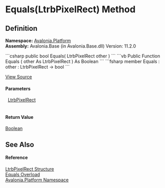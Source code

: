# Equals(LtrbPixelRect) Method




## Definition
**Namespace:** <a href="N_Avalonia_Platform">Avalonia.Platform</a>  
**Assembly:** Avalonia.Base (in Avalonia.Base.dll) Version: 11.2.0

<Tabs groupId="api-code-preview">
<TabItem value="csharp" label="C#">
```csharp
public bool Equals(
	LtrbPixelRect other
)
```
</TabItem>
<TabItem value="vb" label="VB">
```vb
Public Function Equals ( 
	other As LtrbPixelRect
) As Boolean
```
</TabItem>
<TabItem value="fsharp" label="F#">
```fsharp
member Equals : 
        other : LtrbPixelRect -> bool 
```
</TabItem>
</Tabs>



<a href="https://github.com/AvaloniaUI/Avalonia/tree/master/src/Avalonia.Base/Platform/LtrbRect.cs#L239" title="View the source code">View Source</a>



#### Parameters
<dl><dt>  <a href="T_Avalonia_Platform_LtrbPixelRect">LtrbPixelRect</a></dt><dd> </dd></dl>

#### Return Value
<a href="https://learn.microsoft.com/dotnet/api/system.boolean" target="_blank" rel="noopener noreferrer">Boolean</a>

## See Also


#### Reference
<a href="T_Avalonia_Platform_LtrbPixelRect">LtrbPixelRect Structure</a>  
<a href="Overload_Avalonia_Platform_LtrbPixelRect_Equals">Equals Overload</a>  
<a href="N_Avalonia_Platform">Avalonia.Platform Namespace</a>  
